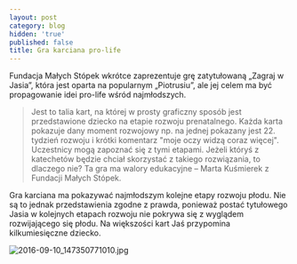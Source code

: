 ```yaml
---
layout: post
category: blog
hidden: 'true'
published: false
title: Gra karciana pro-life
---
```

Fundacja Małych Stópek wkrótce zaprezentuje grę zatytułowaną „Zagraj w Jasia”, która jest oparta na popularnym „Piotrusiu”, ale jej celem ma być propagowanie idei pro-life wśród najmłodszych.     
<!--more-->

> Jest to talia kart, na której w prosty graficzny sposób jest przedstawione dziecko na etapie rozwoju prenatalnego. Każda karta pokazuje dany moment rozwojowy np. na jednej pokazany jest 22. tydzień rozwoju i krótki komentarz "moje oczy widzą coraz więcej". Uczestnicy mogą zapoznać się z tymi etapami. Jeżeli któryś z katechetów będzie chciał skorzystać z takiego rozwiązania, to dlaczego nie? Ta gra ma walory edukacyjne – Marta Kuśmierek z Fundacji Małych Stópek.     

Gra karciana ma pokazywać najmłodszym kolejne etapy rozwoju płodu. Nie są to jednak przedstawienia zgodne z prawda, ponieważ postać tytułowego Jasia w kolejnych etapach rozwoju nie pokrywa się z wyglądem rozwijającego się płodu. Na większości kart Jaś przypomina kilkumiesięczne dziecko.      

![2016-09-10_147350771010.jpg]({{site.baseurl}}/img/2016-09-10_147350771010.jpg)
